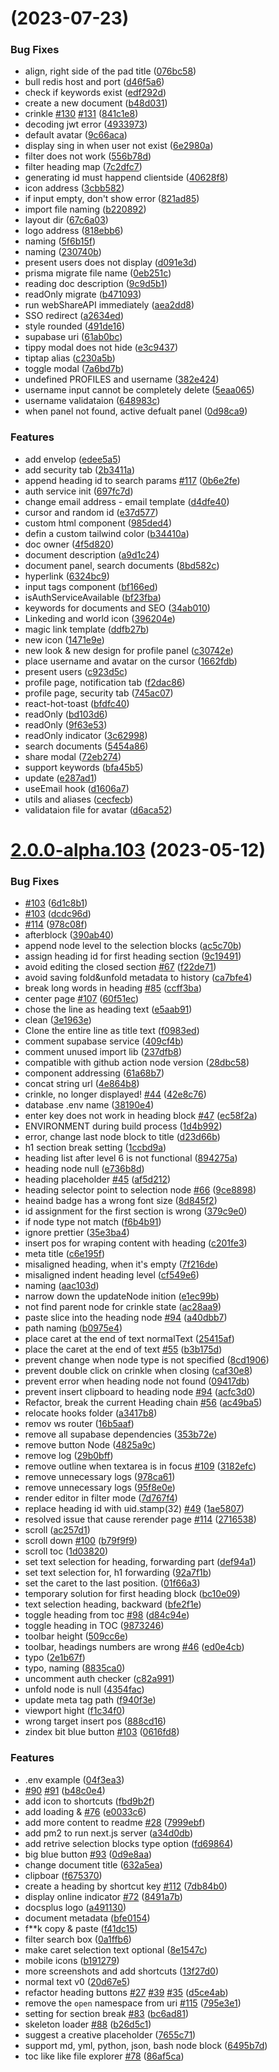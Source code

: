 # [](https://github.com/docs-plus/docs.plus/compare/v2.0.0-alpha.103...v) (2023-07-23)


### Bug Fixes

* align, right side of the pad title ([076bc58](https://github.com/docs-plus/docs.plus/commit/076bc58bf90097f09e6bba96b6cf9e5e68f27a1a))
* bull redis host and port ([d46f5a6](https://github.com/docs-plus/docs.plus/commit/d46f5a60e0f3058a8914452378f0957870fe47d2))
* check if keywords exist ([edf292d](https://github.com/docs-plus/docs.plus/commit/edf292daabd3f0a60bb404ea089d1b1158e53ec9))
* create a new document ([b48d031](https://github.com/docs-plus/docs.plus/commit/b48d031f850dc6e5f0367e037f3a90edd0a25b0e))
* crinkle [#130](https://github.com/docs-plus/docs.plus/issues/130) [#131](https://github.com/docs-plus/docs.plus/issues/131) ([841c1e8](https://github.com/docs-plus/docs.plus/commit/841c1e8c7cffb6efb1fe98a0f07c7210c7005564))
* decoding jwt error ([4933973](https://github.com/docs-plus/docs.plus/commit/4933973e82eb76ce5cc3907e59f38165cd3ed17c))
* default avatar ([9c66aca](https://github.com/docs-plus/docs.plus/commit/9c66acad99426d83d6643fdea2f44ed6544b8328))
* display sing in when user not exist ([6e2980a](https://github.com/docs-plus/docs.plus/commit/6e2980ae0227eb69e634a297e06dd7188662800e))
* filter does not work ([556b78d](https://github.com/docs-plus/docs.plus/commit/556b78dc9324c599087aa78bd5d2f05839175c90))
* filter heading map ([7c2dfc7](https://github.com/docs-plus/docs.plus/commit/7c2dfc7333d7b513cc0d3bb88135b6f27c0cb993))
* generating id must happend clientside ([40628f8](https://github.com/docs-plus/docs.plus/commit/40628f817b1edba6a6c146974db6424725cb7756))
* icon address ([3cbb582](https://github.com/docs-plus/docs.plus/commit/3cbb58261aa8871080f40bfafb0d53f23be35dd4))
* if input empty, don't show error ([821ad85](https://github.com/docs-plus/docs.plus/commit/821ad85d1c986396bd4820a963cd8c4dd67c1235))
* import file naming ([b220892](https://github.com/docs-plus/docs.plus/commit/b220892856fffad437b9e99a0d130b4a1af90610))
* layout dir ([67c6a03](https://github.com/docs-plus/docs.plus/commit/67c6a030b1888cff3fcdbe898adef178fbd48ed6))
* logo address ([818ebb6](https://github.com/docs-plus/docs.plus/commit/818ebb6fd64292b1c3decbabd0687a4208454ce9))
* naming ([5f6b15f](https://github.com/docs-plus/docs.plus/commit/5f6b15f006639dfee80bd8e583dbe2959429fd78))
* naming ([230740b](https://github.com/docs-plus/docs.plus/commit/230740b3bb6267e70ee61783a8662390816bfa53))
* present users does not display ([d091e3d](https://github.com/docs-plus/docs.plus/commit/d091e3d67df3b2753d2511cacfff721ac278cdbb))
* prisma migrate file name ([0eb251c](https://github.com/docs-plus/docs.plus/commit/0eb251cd1e5529162d00340a7a58bcd01572ef84))
* reading doc description ([9c9d5b1](https://github.com/docs-plus/docs.plus/commit/9c9d5b1e1825b85dac17bd35fc5c7e1399f9abd0))
* readOnly migrate ([b471093](https://github.com/docs-plus/docs.plus/commit/b471093a77a95b73a5f24a44b50bfd18c38d72ab))
* run webShareAPI immediately ([aea2dd8](https://github.com/docs-plus/docs.plus/commit/aea2dd8fcf6fae0fa00dd75fbad49b18c36472f4))
* SSO redirect ([a2634ed](https://github.com/docs-plus/docs.plus/commit/a2634ede538c1665f9a6a637f37add2c6be90a22))
* style rounded ([491de16](https://github.com/docs-plus/docs.plus/commit/491de166de8351a94cf2d1ed7fe5d5fafe7dd903))
* supabase uri ([61ab0bc](https://github.com/docs-plus/docs.plus/commit/61ab0bcf022739877431e80d1de5f51ee1586546))
* tippy modal does not hide ([e3c9437](https://github.com/docs-plus/docs.plus/commit/e3c9437199be801923fda83dd44c2b2de7d73ab9))
* tiptap alias ([c230a5b](https://github.com/docs-plus/docs.plus/commit/c230a5ba12a49ec26176523b2d1b428610fcf573))
* toggle modal ([7a6bd7b](https://github.com/docs-plus/docs.plus/commit/7a6bd7b75318022707f85a488ced55819446f89e))
* undefined PROFILES and username ([382e424](https://github.com/docs-plus/docs.plus/commit/382e4245416ea594fe6139d443878ae8ac3125b2))
* username input cannot be completely delete ([5eaa065](https://github.com/docs-plus/docs.plus/commit/5eaa065f9ef0b4393e6717ad364a9c687f80a5e9))
* username validataion ([648983c](https://github.com/docs-plus/docs.plus/commit/648983c164a10a9c770dea757ea4b1f7e4e695f9))
* when panel not found, active defualt panel ([0d98ca9](https://github.com/docs-plus/docs.plus/commit/0d98ca9f118e94eee3a76c1fe8a23a15f81b8134))


### Features

* add envelop ([edee5a5](https://github.com/docs-plus/docs.plus/commit/edee5a5f35441211979c124d2a713ddb71262947))
* add security tab ([2b3411a](https://github.com/docs-plus/docs.plus/commit/2b3411af4bf0a9bd612b8cbdb30394475f2a69f9))
* append heading id to search params [#117](https://github.com/docs-plus/docs.plus/issues/117) ([0b6e2fe](https://github.com/docs-plus/docs.plus/commit/0b6e2fe63edb65845bbf612885d60cfdaacf2b13))
* auth service init ([697fc7d](https://github.com/docs-plus/docs.plus/commit/697fc7d97999114c23b8f446d20a812f105cf5aa))
* change email address - email template ([d4dfe40](https://github.com/docs-plus/docs.plus/commit/d4dfe409ba3bbc35ef0af5d4b76a56c57a756da5))
* cursor and random id ([e37d577](https://github.com/docs-plus/docs.plus/commit/e37d577416cdc337cb0e7dd6af937b46af5c0f26))
* custom html component ([985ded4](https://github.com/docs-plus/docs.plus/commit/985ded404d76cecf80ba1598d6ced2c96e42c598))
* defin a custom tailwind color ([b34410a](https://github.com/docs-plus/docs.plus/commit/b34410a4444c97d27f2acf43088be82a968e27bb))
* doc owner ([4f5d820](https://github.com/docs-plus/docs.plus/commit/4f5d820f063bacd3e3ca0cfe93a6ae17a43634f7))
* document description ([a9d1c24](https://github.com/docs-plus/docs.plus/commit/a9d1c24a7b2ddf8d60dc27b4315aff8a8dc5857e))
* document panel, search documents ([8bd582c](https://github.com/docs-plus/docs.plus/commit/8bd582c1425b3076ea60438ecb1f89a614ec54fa))
* hyperlink ([6324bc9](https://github.com/docs-plus/docs.plus/commit/6324bc96b7e268a2542d2e2ad41def5939e31dca))
* input tags component ([bf166ed](https://github.com/docs-plus/docs.plus/commit/bf166edb2bf6817936fa2697f9709810163fb504))
* isAuthServiceAvailable ([bf23fba](https://github.com/docs-plus/docs.plus/commit/bf23fba4020c0349f181edc50e9db048e11db880))
* keywords for documents and SEO ([34ab010](https://github.com/docs-plus/docs.plus/commit/34ab0106747a4d6079162f3153c6c55172df79af))
* Linkeding and world icon ([396204e](https://github.com/docs-plus/docs.plus/commit/396204e81b7ee68e8db67f59502e7d65df997c47))
* magic link template ([ddfb27b](https://github.com/docs-plus/docs.plus/commit/ddfb27b3389389298802ac9f1eaae99581ce10dc))
* new icon ([1471e9e](https://github.com/docs-plus/docs.plus/commit/1471e9e5f59acf8b5836e45286aa2fbe26d9ddb3))
* new look & new design for profile panel ([c30742e](https://github.com/docs-plus/docs.plus/commit/c30742e8a69f4dce48c30798d41f16f1da37eb6c))
* place username and avatar on the cursor ([1662fdb](https://github.com/docs-plus/docs.plus/commit/1662fdbaaf24cfa1da7722bda8f60e9586035c21))
* present users ([c923d5c](https://github.com/docs-plus/docs.plus/commit/c923d5cb49246a7431b6bc632cc28175249bbfe1))
* profile page, notification tab ([f2dac86](https://github.com/docs-plus/docs.plus/commit/f2dac864b0338078c2b0339987c2bff5fa158761))
* profile page, security tab ([745ac07](https://github.com/docs-plus/docs.plus/commit/745ac0718fd083c358f97c56dd45284db0753bd6))
* react-hot-toast ([bfdfc40](https://github.com/docs-plus/docs.plus/commit/bfdfc40d4973d70d7eccbd7b7d15992e6280989c))
* readOnly ([bd103d6](https://github.com/docs-plus/docs.plus/commit/bd103d6b6ed6ffc7111d3a026b0e5669cc966886))
* readOnly ([9f63e53](https://github.com/docs-plus/docs.plus/commit/9f63e53fd93da3a298c239b0387f7fd43b28a461))
* readOnly indicator ([3c62998](https://github.com/docs-plus/docs.plus/commit/3c629987ec0a3b929602341a2cbb60d6bb5915c2))
* search documents ([5454a86](https://github.com/docs-plus/docs.plus/commit/5454a86ecab517d2b910c103725e024ecbedd45c))
* share modal ([72eb274](https://github.com/docs-plus/docs.plus/commit/72eb274a6746245ccc658f7cdae04010a4a4d803))
* support keywords ([bfa45b5](https://github.com/docs-plus/docs.plus/commit/bfa45b587d930c21cbed2299a4ba6a9e9d249c62))
* update ([e287ad1](https://github.com/docs-plus/docs.plus/commit/e287ad19d3d1386cfe9e0158bd0cfd48a69d42ae))
* useEmail hook ([d1606a7](https://github.com/docs-plus/docs.plus/commit/d1606a78dc53b2c61a8c5f4946bc0acfeeebe6f4))
* utils and aliases ([cecfecb](https://github.com/docs-plus/docs.plus/commit/cecfecbe7c6dd0f7d4e0b6079551ca4e80bb4b99))
* validataion file for avatar ([d6aca52](https://github.com/docs-plus/docs.plus/commit/d6aca5210ab7adee4cfa472623d461bd55abbfc8))



# [2.0.0-alpha.103](https://github.com/docs-plus/docs.plus/compare/92a7f1b2ef1e8896a531254bf028765dfa7fc1ea...v2.0.0-alpha.103) (2023-05-12)


### Bug Fixes

* [#103](https://github.com/docs-plus/docs.plus/issues/103) ([6d1c8b1](https://github.com/docs-plus/docs.plus/commit/6d1c8b1d9c071e3470df3edce5c2061aa99566ec))
* [#103](https://github.com/docs-plus/docs.plus/issues/103) ([dcdc96d](https://github.com/docs-plus/docs.plus/commit/dcdc96d8c3f7348729940009b0040858f7174dfe))
* [#114](https://github.com/docs-plus/docs.plus/issues/114) ([978c08f](https://github.com/docs-plus/docs.plus/commit/978c08f970a0c4bb7b373f1daedcd0c5176a7143))
* afterblock ([390ab40](https://github.com/docs-plus/docs.plus/commit/390ab40430d5b95d3864c7e85955c1e56a3fc5c2))
* append node level to the selection blocks ([ac5c70b](https://github.com/docs-plus/docs.plus/commit/ac5c70b262bda804c6324d4f5d7bf1a270dd56e0))
* assign heading id for first heading section ([9c19491](https://github.com/docs-plus/docs.plus/commit/9c194911a6eca891ff6c25df44d16ad1d7da1dde))
* avoid editing the closed section [#67](https://github.com/docs-plus/docs.plus/issues/67) ([f22de71](https://github.com/docs-plus/docs.plus/commit/f22de71fc822e1560715e2d33bdfcf6b112724a9))
* avoid saving fold&unfold metadata to history ([ca7bfe4](https://github.com/docs-plus/docs.plus/commit/ca7bfe4263a34cab97bc9ad94fe6ab923ff0c919))
* break long words in heading [#85](https://github.com/docs-plus/docs.plus/issues/85) ([ccff3ba](https://github.com/docs-plus/docs.plus/commit/ccff3baf981515c63061d5340b24e7d11de1b818))
* center page [#107](https://github.com/docs-plus/docs.plus/issues/107) ([60f51ec](https://github.com/docs-plus/docs.plus/commit/60f51eccdffc171439e1066896317730c6df5ab9))
* chose the line as heading text ([e5aab91](https://github.com/docs-plus/docs.plus/commit/e5aab913313602fd2470e0790f1fc2e42273ecf2))
* clean ([3e1963e](https://github.com/docs-plus/docs.plus/commit/3e1963ed116cd6ac6abdd93f4a08f96af98ac9e4))
* Clone the entire line as title text ([f0983ed](https://github.com/docs-plus/docs.plus/commit/f0983ed516dfab0c4c27fed67c7859c7f22292b7))
* comment supabase service ([409cf4b](https://github.com/docs-plus/docs.plus/commit/409cf4b4aa4ad920fc178d892002d1dd3e5cf778))
* comment unused import lib ([237dfb8](https://github.com/docs-plus/docs.plus/commit/237dfb866350d0ed73a9be64845fe75254c09748))
* compatible with github action node version ([28dbc58](https://github.com/docs-plus/docs.plus/commit/28dbc58a461b06801530078061fc2cb91eecf3b6))
* component addressing ([61a68b7](https://github.com/docs-plus/docs.plus/commit/61a68b7b64f277cee046ffb44fc411a2fe05fc8b))
* concat string url ([4e864b8](https://github.com/docs-plus/docs.plus/commit/4e864b8773d4b51ce1fdbfb4a8a69e3c4110346a))
* crinkle, no longer displayed! [#44](https://github.com/docs-plus/docs.plus/issues/44) ([42e8c76](https://github.com/docs-plus/docs.plus/commit/42e8c76224da2820bb7a88251e3313e40feab1ad))
* database .env name ([38190e4](https://github.com/docs-plus/docs.plus/commit/38190e4a9f4200c2865d0df8e9ffab3083196e42))
* enter key does not work in heading block [#47](https://github.com/docs-plus/docs.plus/issues/47) ([ec58f2a](https://github.com/docs-plus/docs.plus/commit/ec58f2afadb1555c2846c7aae8c459be6da4339e))
* ENVIRONMENT during build process ([1d4b992](https://github.com/docs-plus/docs.plus/commit/1d4b992b2e85d7db608915e098b1fc280e6da1ea))
* error, change last node block to title ([d23d66b](https://github.com/docs-plus/docs.plus/commit/d23d66bd8a7cb697c34551c3f096e2c893dc4273))
* h1 section break setting ([1ccbd9a](https://github.com/docs-plus/docs.plus/commit/1ccbd9afac6188804e31d54826ee038445344b9c))
* heading list after level 6 is not functional ([894275a](https://github.com/docs-plus/docs.plus/commit/894275a3725244f3797a65957c0daec49f060bba))
* heading node null ([e736b8d](https://github.com/docs-plus/docs.plus/commit/e736b8dbc2afe5cecc550cfb5365805d251d8737))
* heading placeholder [#45](https://github.com/docs-plus/docs.plus/issues/45) ([af5d212](https://github.com/docs-plus/docs.plus/commit/af5d2128ea7cb4d032c30eec2167852354cb8f20))
* heading selector point to selection node [#66](https://github.com/docs-plus/docs.plus/issues/66) ([9ce8898](https://github.com/docs-plus/docs.plus/commit/9ce889829e316f71d734b5d29649e66127a55b9a))
* heaind badge has a wrong font size ([8d845f2](https://github.com/docs-plus/docs.plus/commit/8d845f2b322caa79c699bfbff038561488644450))
* id assignment for the first section is wrong ([379c9e0](https://github.com/docs-plus/docs.plus/commit/379c9e00723f2ef0e72d3cbdd829dd7c81b1b4d5))
* if node type not match ([f6b4b91](https://github.com/docs-plus/docs.plus/commit/f6b4b911186299649988a5601eef2e45d93c7ad7))
* ignore prettier ([35e3ba4](https://github.com/docs-plus/docs.plus/commit/35e3ba44c2b86b9e61ab47c170aae0263fdbea5f))
* insert pos for wraping content with heading ([c201fe3](https://github.com/docs-plus/docs.plus/commit/c201fe3dd917de45c7f4a7be3eeddf8b02d90cb4))
* meta title ([c6e195f](https://github.com/docs-plus/docs.plus/commit/c6e195f0a624b19d073f36760c1e234ecada884d))
* misaligned heading, when it's empty ([7f216de](https://github.com/docs-plus/docs.plus/commit/7f216de3162d73c367db16dd16084493c05aef30))
* misaligned indent heading level ([cf549e6](https://github.com/docs-plus/docs.plus/commit/cf549e6693606c0eb270427393c764174219d91a))
* naming ([aac103d](https://github.com/docs-plus/docs.plus/commit/aac103d0743d019e6dce96b90cdf811b36c2f46d))
* narrow down the updateNode inition ([e1ec99b](https://github.com/docs-plus/docs.plus/commit/e1ec99b58aef25ae4a8840f7cbca3494de72be54))
* not find parent node for crinkle state ([ac28aa9](https://github.com/docs-plus/docs.plus/commit/ac28aa9a0bc4f101d00a64cd309a3cd823cd46b5))
* paste slice into the heading node [#94](https://github.com/docs-plus/docs.plus/issues/94) ([a40dbb7](https://github.com/docs-plus/docs.plus/commit/a40dbb787526cc10b9dbf43aaa49068bdd0d4cea))
* path naming ([b0975e4](https://github.com/docs-plus/docs.plus/commit/b0975e4abc09726c10be67d1b7464b155975ca7e))
* place caret at the end of text normalText ([25415af](https://github.com/docs-plus/docs.plus/commit/25415afbf3a41cff2dfb9bafcf28c0797b75ef8f))
* place the caret at the end of text [#55](https://github.com/docs-plus/docs.plus/issues/55) ([b3b175d](https://github.com/docs-plus/docs.plus/commit/b3b175de3115326a42bd5d467e6f313b8debb193))
* prevent change when node type is not specified ([8cd1906](https://github.com/docs-plus/docs.plus/commit/8cd1906745fb72fd5e54fb1817c8edfe2e312a64))
* prevent double click on crinkle when closing ([caf30e8](https://github.com/docs-plus/docs.plus/commit/caf30e8a24661f7a8d8042769e2f023cf8c0506e))
* prevent error when heading node not found ([09417db](https://github.com/docs-plus/docs.plus/commit/09417db54d8f1db4236f0947cb19b52fed24fd7a))
* prevent insert clipboard to heading node [#94](https://github.com/docs-plus/docs.plus/issues/94) ([acfc3d0](https://github.com/docs-plus/docs.plus/commit/acfc3d03f7e01beb531c934904a920355543a601))
* Refactor, break the current Heading chain [#56](https://github.com/docs-plus/docs.plus/issues/56) ([ac49ba5](https://github.com/docs-plus/docs.plus/commit/ac49ba54bfdf8f4055f5d95eba3b997d8bb01d8b))
* relocate hooks folder ([a3417b8](https://github.com/docs-plus/docs.plus/commit/a3417b88ff09a50d4710ac88a78204ca23dfdf5a))
* remov ws router ([16b5aaf](https://github.com/docs-plus/docs.plus/commit/16b5aafc5265c7f1c196924ec29dcde29dfc680d))
* remove all supabase dependencies ([353b72e](https://github.com/docs-plus/docs.plus/commit/353b72e7b42884a6b5c00886aee6edcf782322b8))
* remove button Node ([4825a9c](https://github.com/docs-plus/docs.plus/commit/4825a9cd2211adee382d351046ac64e962f3aa0a))
* remove log ([29b0bff](https://github.com/docs-plus/docs.plus/commit/29b0bffafeb6c5d674a33b76ff708a5bfe308ca7))
* remove outline when textarea is in focus [#109](https://github.com/docs-plus/docs.plus/issues/109) ([3182efc](https://github.com/docs-plus/docs.plus/commit/3182efc792e5a990e08575b783cbfd745051d432))
* remove unnecessary logs ([978ca61](https://github.com/docs-plus/docs.plus/commit/978ca613504ffa2aff47bd89f1ffd71b04dedf43))
* remove unnecessary logs ([95f8e0e](https://github.com/docs-plus/docs.plus/commit/95f8e0ebd7ccc25dae24113e2d50529cf95d3eec))
* render editor in filter mode ([7d767f4](https://github.com/docs-plus/docs.plus/commit/7d767f44e247321f4eb047c43d0026d252d17bd8))
* replace heading id with uid.stamp(32) [#49](https://github.com/docs-plus/docs.plus/issues/49) ([1ae5807](https://github.com/docs-plus/docs.plus/commit/1ae5807710df75052d1c1d240ed419160d2e041d))
* resolved issue that cause rerender page [#114](https://github.com/docs-plus/docs.plus/issues/114) ([2716538](https://github.com/docs-plus/docs.plus/commit/2716538411ea0b436d69ebb603ced87ab7eb9d25))
* scroll ([ac257d1](https://github.com/docs-plus/docs.plus/commit/ac257d138951cdd913fd987f1f757e4833e4be7b))
* scroll down [#100](https://github.com/docs-plus/docs.plus/issues/100) ([b79f9f9](https://github.com/docs-plus/docs.plus/commit/b79f9f9d512bd75234e6136050940292a108a61f))
* scroll toc ([1d03820](https://github.com/docs-plus/docs.plus/commit/1d038200bdf7b97d9b9cbc07deafdf1ae3eedb42))
* set text selection for heading, forwarding part ([def94a1](https://github.com/docs-plus/docs.plus/commit/def94a17b90734aa60329bcbad37c70a3018f0b1))
* set text selection for, h1 forwarding ([92a7f1b](https://github.com/docs-plus/docs.plus/commit/92a7f1b2ef1e8896a531254bf028765dfa7fc1ea))
* set the caret to the last position. ([01f66a3](https://github.com/docs-plus/docs.plus/commit/01f66a31f283d51306b846597ca56bd74329c56d))
* temporary solution for first heading block ([bc10e09](https://github.com/docs-plus/docs.plus/commit/bc10e0926064e8d76fd0997e35445a77497121a9))
* text selection heading, backward ([bfe2f1e](https://github.com/docs-plus/docs.plus/commit/bfe2f1eedf342c8f479371c5ea0c396063fbcda6))
* toggle heading from toc [#98](https://github.com/docs-plus/docs.plus/issues/98) ([d84c94e](https://github.com/docs-plus/docs.plus/commit/d84c94e14b5d8fc388df29fa8f7e418dd1994a35))
* toggle heading in TOC ([9873246](https://github.com/docs-plus/docs.plus/commit/987324679d3d397a89851f83f8a611abc15ea754))
* toolbar height ([509cc6e](https://github.com/docs-plus/docs.plus/commit/509cc6ef9acab4ea5c019d4835fb69a93a55a5f0))
* toolbar, headings numbers are wrong [#46](https://github.com/docs-plus/docs.plus/issues/46) ([ed0e4cb](https://github.com/docs-plus/docs.plus/commit/ed0e4cb20f6db87218276c013a93bce2f8f06196))
* typo ([2e1b67f](https://github.com/docs-plus/docs.plus/commit/2e1b67f6782f16fbd8a7cb12e611f75f14a2551c))
* typo, naming ([8835ca0](https://github.com/docs-plus/docs.plus/commit/8835ca0ad682bc09d4b2c9730879ee528704ff9f))
* uncomment auth checker ([c82a991](https://github.com/docs-plus/docs.plus/commit/c82a991435f6d794c62a637279ed391ef38e0355))
* unfold node is null ([4354fac](https://github.com/docs-plus/docs.plus/commit/4354face0ed39b5dd3df00c49637afe59a3c0d68))
* update meta tag path ([f940f3e](https://github.com/docs-plus/docs.plus/commit/f940f3e2bb6939fdb23a4960cadfa12c73c630f7))
* viewport hight ([f1c34f0](https://github.com/docs-plus/docs.plus/commit/f1c34f01add6ecc101c7f2efbb6b2d314a3d126a))
* wrong target insert pos ([888cd16](https://github.com/docs-plus/docs.plus/commit/888cd167639374a1f0b3eee4c01a815c750bb6c7))
* zindex bit blue button [#103](https://github.com/docs-plus/docs.plus/issues/103) ([0616fd8](https://github.com/docs-plus/docs.plus/commit/0616fd8471c55123bc838ca18a6b745bd41bfa97))


### Features

* .env example ([04f3ea3](https://github.com/docs-plus/docs.plus/commit/04f3ea30e0c56f48aab45c8c4e56e175d0911876))
* [#90](https://github.com/docs-plus/docs.plus/issues/90) [#91](https://github.com/docs-plus/docs.plus/issues/91) ([b48c0e4](https://github.com/docs-plus/docs.plus/commit/b48c0e4ec6f7cb4eb1dfec026c91d5bbe23e6c3d))
* add icon to shortcuts ([fbd9b2f](https://github.com/docs-plus/docs.plus/commit/fbd9b2ff6030358bdf06c67e7451f28ce9a7ef1e))
* add loading & [#76](https://github.com/docs-plus/docs.plus/issues/76) ([e0033c6](https://github.com/docs-plus/docs.plus/commit/e0033c6d9cf780789bbdddce2cecf502ec46877d))
* add more content to readme [#28](https://github.com/docs-plus/docs.plus/issues/28) ([7999ebf](https://github.com/docs-plus/docs.plus/commit/7999ebfa8b86fa7622bd78672f856ff28be33987))
* add pm2 to run next.js server ([a34d0db](https://github.com/docs-plus/docs.plus/commit/a34d0db7a4ebc0d9e9b9df8cda50b51138864b81))
* add retrive selection blocks type option ([fd69864](https://github.com/docs-plus/docs.plus/commit/fd6986466b07a0cd5d3cf40e1ffd64a2cf2fa0bc))
* big blue button [#93](https://github.com/docs-plus/docs.plus/issues/93) ([0d9e8aa](https://github.com/docs-plus/docs.plus/commit/0d9e8aa2880ec0bd7725e723c7e26095dc312b12))
* change document title ([632a5ea](https://github.com/docs-plus/docs.plus/commit/632a5eae6c997d574dd938e0fda02d5f1e2b6da0))
* clipboar ([f675370](https://github.com/docs-plus/docs.plus/commit/f6753704f2f643048c147fadc2319ca962c6d9f9))
* create a heading by shortcut key [#112](https://github.com/docs-plus/docs.plus/issues/112) ([7db84b0](https://github.com/docs-plus/docs.plus/commit/7db84b0a03523ce530e35ef603f25d17528bae3f))
* display online indicator [#72](https://github.com/docs-plus/docs.plus/issues/72) ([8491a7b](https://github.com/docs-plus/docs.plus/commit/8491a7b47ce3c14bc448764b919d799d6412be15))
* docsplus logo ([a491130](https://github.com/docs-plus/docs.plus/commit/a49113079816a5944b88b83b4b61271825034566))
* document metadata ([bfe0154](https://github.com/docs-plus/docs.plus/commit/bfe01546cb35b79e11be74bb6322df56ab836da3))
* f**k copy & paste ([f41dc15](https://github.com/docs-plus/docs.plus/commit/f41dc1569b606fbc4f788ee25d1f35810e4a3440))
* filter search box ([0a1ffb6](https://github.com/docs-plus/docs.plus/commit/0a1ffb61aedf45506fd3e7bc9d00a72e2d4f4ba4))
* make caret selection text optional ([8e1547c](https://github.com/docs-plus/docs.plus/commit/8e1547cab59033f159fef97715b8e1aa7d421e32))
* mobile icons ([b191279](https://github.com/docs-plus/docs.plus/commit/b19127941269767b1a8325711416a6eb5b3c9d40))
* more screenshots and add shortcuts ([13f27d0](https://github.com/docs-plus/docs.plus/commit/13f27d07fe23061809b6acf6d5e66c87f46013a1))
* normal text v0 ([20d67e5](https://github.com/docs-plus/docs.plus/commit/20d67e555e53f5cf74982a978f5912bf3c0f8954))
* refactor heading buttons [#27](https://github.com/docs-plus/docs.plus/issues/27) [#39](https://github.com/docs-plus/docs.plus/issues/39) [#35](https://github.com/docs-plus/docs.plus/issues/35) ([d5ce4ab](https://github.com/docs-plus/docs.plus/commit/d5ce4ab2d38c83aed386f183ec8e5e0a56408f7f))
* remove the `open` namespace from uri  [#115](https://github.com/docs-plus/docs.plus/issues/115) ([795e3e1](https://github.com/docs-plus/docs.plus/commit/795e3e1fe2d62ef206e5a1dc0d92f86c6ffae65a))
* setting for section break [#83](https://github.com/docs-plus/docs.plus/issues/83) ([bc6ad81](https://github.com/docs-plus/docs.plus/commit/bc6ad816ac71d5b561e6f93ba279d135336a8340))
* skeleton loader [#88](https://github.com/docs-plus/docs.plus/issues/88) ([b26d5c1](https://github.com/docs-plus/docs.plus/commit/b26d5c1b5d00050305ee1638ce35889d215cb8cf))
* suggest a creative placeholder ([7655c71](https://github.com/docs-plus/docs.plus/commit/7655c71bb53ee2a613a1937f3121087a0fe3e9c3))
* support md, yml, python, json, bash node block ([6495b7d](https://github.com/docs-plus/docs.plus/commit/6495b7d4d65ccb5f72cc1f4a4fb01168eac1d58b))
* toc like like file explorer [#78](https://github.com/docs-plus/docs.plus/issues/78) ([86af5ca](https://github.com/docs-plus/docs.plus/commit/86af5ca89651f367b53e8e26a5b78720cbb3593c))



